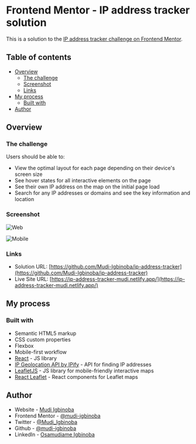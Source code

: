 # Frontend Mentor - IP address tracker solution

This is a solution to the [IP address tracker challenge on Frontend Mentor](https://www.frontendmentor.io/challenges/ip-address-tracker-I8-0yYAH0).

## Table of contents

- [Overview](#overview)
  - [The challenge](#the-challenge)
  - [Screenshot](#screenshot)
  - [Links](#links)
- [My process](#my-process)
  - [Built with](#built-with)
- [Author](#author)

## Overview

### The challenge

Users should be able to:

- View the optimal layout for each page depending on their device's screen size
- See hover states for all interactive elements on the page
- See their own IP address on the map on the initial page load
- Search for any IP addresses or domains and see the key information and location

### Screenshot

![Web](https://user-images.githubusercontent.com/65790714/232557558-9a19decb-6eb1-48b2-a3c3-b32e7438a0f9.png)

![Mobile](https://user-images.githubusercontent.com/65790714/232557841-49505487-0d17-4a2f-b902-aec980482607.png)



### Links

- Solution URL: [https://github.com/Mudi-Igbinoba/ip-address-tracker](https://github.com/Mudi-Igbinoba/ip-address-tracker)
- Live Site URL: [https://ip-address-tracker-mudi.netlify.app/](https://ip-address-tracker-mudi.netlify.app/)

## My process

### Built with

- Semantic HTML5 markup
- CSS custom properties
- Flexbox
- Mobile-first workflow
- [React](https://reactjs.org/) - JS library
- [IP Geolocation API by IPify](https://geo.ipify.org/) - API for finding IP addresses
- [LeafletJS](https://leafletjs.com/) - JS library for mobile-friendly interactive maps
- [React Leaflet](https://react-leaflet.js.org/) - React components for Leaflet maps


## Author

- Website - [Mudi Igbinoba](https://www.mudee.netlify.app)
- Frontend Mentor - [@mudi-igbinoba](https://www.frontendmentor.io/profile/mudi-igbinoba)
- Twitter - [@Mudi_Igbinoba](https://www.twitter.com/mudi_igbinoba)
- Github - [@mudi-igbinoba](https://github.com/mudi-igbinoba)
- LinkedIn - [Osamudiame Igbinoba](https://www.linkedin.com/in/osamudiame-igbinoba/)

